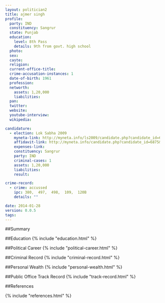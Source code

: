 ```yaml
---
layout: politician2
title: ajmer singh
profile: 
  party: IND
  constituency: Sangrur
  state: Punjab
  education: 
    level: 8th Pass
    details: 9th from govt. high school
  photo: 
  sex: 
  caste: 
  religion: 
  current-office-title: 
  crime-accusation-instances: 1
  date-of-birth: 1961
  profession: 
  networth: 
    assets: 1,20,000
    liabilities: 
  pan: 
  twitter: 
  website: 
  youtube-interview: 
  wikipedia: 

candidature: 
  - election: Lok Sabha 2009
    myneta-link: http://myneta.info/ls2009/candidate.php?candidate_id=6875
    affidavit-link: http://myneta.info/candidate.php?candidate_id=6875&scan=original
    expenses-link: 
    constituency: Sangrur 
    party: IND
    criminal-cases: 1
    assets: 1,20,000
    liabilities: 
    result:  

crime-record: 
  - crime: accussed
    ipc: 380,  497,  498,  109,  120B
    details: "" 

date: 2014-01-28
version: 0.0.5
tags: 
---
```

##Summary


##Education
{% include "education.html" %}


##Political Career
{% include "political-career.html" %}


##Criminal Record
{% include "criminal-record.html" %}


##Personal Wealth
{% include "personal-wealth.html" %}


##Public Office Track Record
{% include "track-record.html" %}


##References


{% include "references.html" %}